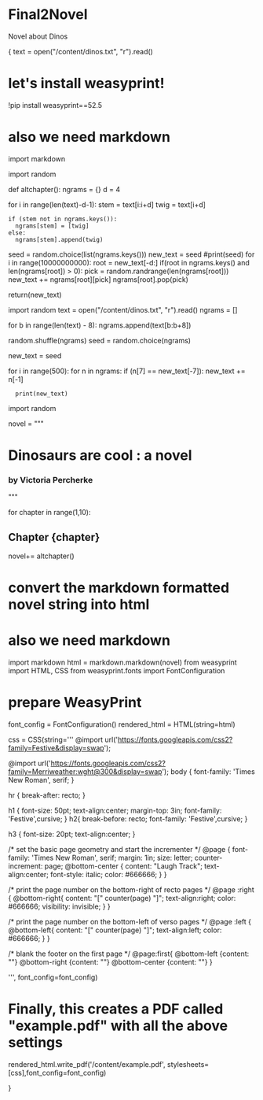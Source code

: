 # Final2Novel
Novel about Dinos


{
text = open("/content/dinos.txt", "r").read()


# let's install weasyprint!
!pip install weasyprint==52.5

# also we need markdown
import markdown


import random

def altchapter():
  ngrams = {}
  d = 4


  for i in range(len(text)-d-1):
    stem = text[i:i+d]
    twig = text[i+d]

    if (stem not in ngrams.keys()):
      ngrams[stem] = [twig]
    else:
      ngrams[stem].append(twig)

  seed = random.choice(list(ngrams.keys()))
  new_text = seed
  #print(seed)
  for i in range(10000000000):
    root = new_text[-d:]
    if(root in ngrams.keys() and len(ngrams[root]) > 0):
      pick = random.randrange(len(ngrams[root]))
      new_text += ngrams[root][pick]
      ngrams[root].pop(pick)

  return(new_text)


import random
text = open("/content/dinos.txt", "r").read()
ngrams = []

for b in range(len(text) - 8):
  ngrams.append(text[b:b+8])

random.shuffle(ngrams)
seed = random.choice(ngrams)

new_text = seed

for i in range(500):
  for n in ngrams:
    if (n[7] == new_text[-7]):
      new_text += n[-1]
      

      print(new_text)


import random

novel = """


# Dinosaurs are cool : a novel
### by Victoria Percherke


"""

for chapter in range(1,10):
 

 ## Chapter {chapter}

  novel+= altchapter()


# convert the markdown formatted novel string into html
# also we need markdown
import markdown
html = markdown.markdown(novel)
from weasyprint import HTML, CSS
from weasyprint.fonts import FontConfiguration



# prepare WeasyPrint
font_config = FontConfiguration()
rendered_html = HTML(string=html)

css = CSS(string='''
@import url('https://fonts.googleapis.com/css2?family=Festive&display=swap');

@import url('https://fonts.googleapis.com/css2?family=Merriweather:wght@300&display=swap');
body {
font-family: 'Times New Roman', serif;
}

hr {
  break-after: recto; 
}

h1 {
  font-size: 50pt;
  text-align:center;
  margin-top: 3in;
  font-family: 'Festive',cursive;
}
h2{
  break-before: recto;
  font-family: 'Festive',cursive;
}

h3 {
  font-size: 20pt;
  text-align:center;
}

/* set the basic page geometry and start the incrementer */
@page {
  font-family: 'Times New Roman', serif;
  margin: 1in;
  size: letter;
  counter-increment: page;
  @bottom-center {
    content: "Laugh Track";
    text-align:center;
    font-style: italic;
    color: #666666;
  }
}

/* print the page number on the bottom-right of recto pages */
@page :right {
  @bottom-right{
    content: "[" counter(page) "]";
    text-align:right;
    color: #666666;
    visibility: invisible;
  }
}

/* print the page number on the bottom-left of verso pages */
@page :left {
  @bottom-left{
    content: "[" counter(page) "]";
    text-align:left;
    color: #666666;
  }
}

/* blank the footer on the first page */
@page:first{
  @bottom-left {content: ""}
  @bottom-right {content: ""}
  @bottom-center {content: ""}
}


''', font_config=font_config)

# Finally, this creates a PDF called "example.pdf" with all the above settings
rendered_html.write_pdf('/content/example.pdf', stylesheets=[css],font_config=font_config)

}
